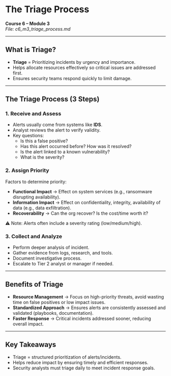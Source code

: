 # The Triage Process  

**Course 6 – Module 3**  
_File: c6_m3_triage_process.md_  

---

## What is Triage?  
- **Triage** = Prioritizing incidents by urgency and importance.  
- Helps allocate resources effectively so critical issues are addressed first.  
- Ensures security teams respond quickly to limit damage.  

---

## The Triage Process (3 Steps)  

### 1. Receive and Assess  
- Alerts usually come from systems like **IDS**.  
- Analyst reviews the alert to verify validity.  
- Key questions:  
  - Is this a false positive?  
  - Has this alert occurred before? How was it resolved?  
  - Is the alert linked to a known vulnerability?  
  - What is the severity?  

### 2. Assign Priority  
Factors to determine priority:  
- **Functional Impact** → Effect on system services (e.g., ransomware disrupting availability).  
- **Information Impact** → Effect on confidentiality, integrity, availability of data (e.g., data exfiltration).  
- **Recoverability** → Can the org recover? Is the cost/time worth it?  

⚠️ Note: Alerts often include a severity rating (low/medium/high).  

### 3. Collect and Analyze  
- Perform deeper analysis of incident.  
- Gather evidence from logs, research, and tools.  
- Document investigative process.  
- Escalate to Tier 2 analyst or manager if needed.  

---

## Benefits of Triage  
- **Resource Management** → Focus on high-priority threats, avoid wasting time on false positives or low impact issues.  
- **Standardized Approach** → Ensures alerts are consistently assessed and validated (playbooks, documentation).  
- **Faster Response** → Critical incidents addressed sooner, reducing overall impact.  

---

## Key Takeaways  
- Triage = structured prioritization of alerts/incidents.  
- Helps reduce impact by ensuring timely and efficient responses.  
- Security analysts must triage daily to meet incident response goals.  
